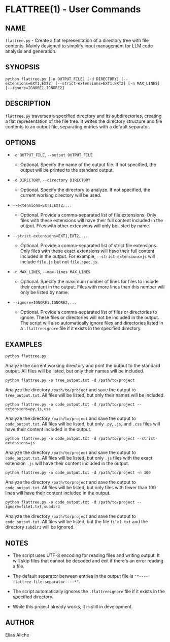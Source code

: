 # FLATTREE(1) - User Commands

## NAME
`flattree.py` - Create a flat representation of a directory tree with file contents.
Mainly designed to simplify input management for LLM code analysis and generation.

## SYNOPSIS

`python flattree.py [-o OUTPUT_FILE] [-d DIRECTORY] [--extensions=EXT1,EXT2] [--strict-extensions=EXT1,EXT2] [-n MAX_LINES] [--ignore=IGNORE1,IGNORE2]`

## DESCRIPTION
`flattree.py` traverses a specified directory and its subdirectories, creating
a flat representation of the file tree. It writes the directory structure 
and file contents to an output file, separating entries with a default 
separator.

## OPTIONS
- `-o OUTPUT_FILE`, `--output OUTPUT_FILE`
  - Optional. Specify the name of the output file. If not specified, the output 
    will be printed to the standard output.

- `-d DIRECTORY`, `--directory DIRECTORY`
  - Optional. Specify the directory to analyze. If not specified, the current 
    working directory will be used.

- `--extensions=EXT1,EXT2,...`
  - Optional. Provide a comma-separated list of file extensions. Only 
    files with these extensions will have their full content included 
    in the output. Files with other extensions will only be listed by 
    name.

- `--strict-extensions=EXT1,EXT2,...`
  - Optional. Provide a comma-separated list of strict file extensions. 
    Only files with these exact extensions will have their full content 
    included in the output. For example, `--strict-extensions=js` will include
    `file.js` but not `file.spec.js`.

- `-n MAX_LINES`, `--max-lines MAX_LINES`
  - Optional. Specify the maximum number of lines for files to include 
    their content in the output. Files with more lines than this number 
    will only be listed by name.

- `--ignore=IGNORE1,IGNORE2,...`
  - Optional. Provide a comma-separated list of files or directories to ignore. 
    These files or directories will not be included in the output. The script 
    will also automatically ignore files and directories listed in a 
    `.flattreeignore` file if it exists in the specified directory.

## EXAMPLES

`python flattree.py`

Analyze the current working directory and print the output to the standard output.
All files will be listed, but only their names will be included.

`python flattree.py -o tree_output.txt -d /path/to/project`

Analyze the directory `/path/to/project` and save the output to 
`tree_output.txt`. All files will be listed, but only their names 
will be included.

`python flattree.py -o code_output.txt -d /path/to/project --extensions=py,js,css`

Analyze the directory `/path/to/project` and save the output to 
`code_output.txt`. All files will be listed, but only `.py`, `.js`, 
and `.css` files will have their content included in the output.

`python flattree.py -o code_output.txt -d /path/to/project --strict-extensions=js`

Analyze the directory `/path/to/project` and save the output to 
`code_output.txt`. All files will be listed, but only `.js` files with the exact 
extension `.js` will have their content included in the output.

`python flattree.py -o code_output.txt -d /path/to/project -n 100`

Analyze the directory `/path/to/project` and save the output to 
`code_output.txt`. All files will be listed, but only files with fewer than 
100 lines will have their content included in the output.

`python flattree.py -o code_output.txt -d /path/to/project --ignore=file1.txt,subdir3`

Analyze the directory `/path/to/project` and save the output to 
`code_output.txt`. All files will be listed, but the file `file1.txt` and the 
directory `subdir3` will be ignored.

## NOTES
- The script uses UTF-8 encoding for reading files and writing output. It 
  will skip files that cannot be decoded and exit if there's an error 
  reading a file.

- The default separator between entries in the output file is 
  `"*----flattree-file-separator----*"`.

- The script automatically ignores the `.flattreeignore` file if it exists in the specified directory.

- While this project already works, it is still in development.

## AUTHOR
Elias Aliche
